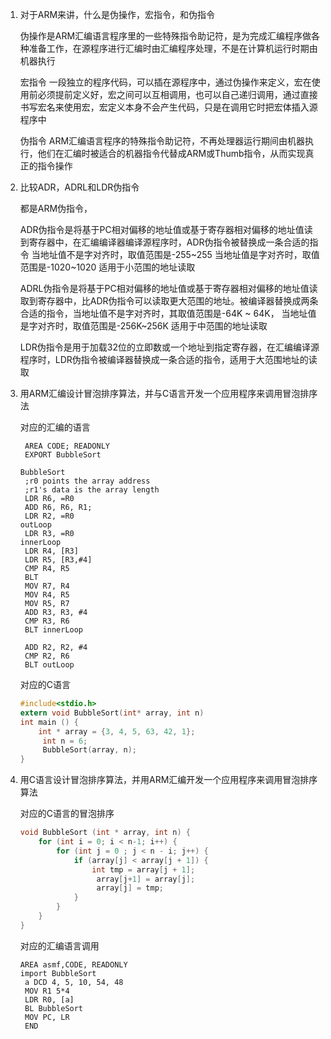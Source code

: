 1. 对于ARM来讲，什么是伪操作，宏指令，和伪指令

   伪操作是ARM汇编语言程序里的一些特殊指令助记符，是为完成汇编程序做各种准备工作，在源程序进行汇编时由汇编程序处理，不是在计算机运行时期由机器执行

   宏指令 一段独立的程序代码，可以插在源程序中，通过伪操作来定义，宏在使用前必须提前定义好，宏之间可以互相调用，也可以自己递归调用，通过直接书写宏名来使用宏，宏定义本身不会产生代码，只是在调用它时把宏体插入源程序中

   伪指令 ARM汇编语言程序的特殊指令助记符，不再处理器运行期间由机器执行，他们在汇编时被适合的机器指令代替成ARM或Thumb指令，从而实现真正的指令操作

2. 比较ADR，ADRL和LDR伪指令

   都是ARM伪指令，

   ADR伪指令是将基于PC相对偏移的地址值或基于寄存器相对偏移的地址值读到寄存器中，在汇编编译器编译源程序时，ADR伪指令被替换成一条合适的指令 当地址值不是字对齐时，取值范围是-255~255 当地址值是字对齐时，取值范围是-1020~1020 适用于小范围的地址读取

   ADRL伪指令是将基于PC相对偏移的地址值或基于寄存器相对偏移的地址值读取到寄存器中，比ADR伪指令可以读取更大范围的地址。被编译器替换成两条合适的指令，当地址值不是字对齐时，其取值范围是-64K ~ 64K， 当地址值是字对齐时，取值范围是-256K~256K 适用于中范围的地址读取

   LDR伪指令是用于加载32位的立即数或一个地址到指定寄存器，在汇编编译源程序时，LDR伪指令被编译器替换成一条合适的指令，适用于大范围地址的读取

3. 用ARM汇编设计冒泡排序算法，并与C语言开发一个应用程序来调用冒泡排序法

   对应的汇编的语言

   ```assembly
   	AREA CODE; READONLY
   	EXPORT BubbleSort
   	
   BubbleSort
   	;r0 points the array address
   	;r1's data is the array length
   	LDR R6, =R0
   	ADD R6, R6, R1;
   	LDR R2, =R0
   outLoop
   	LDR R3, =R0
   innerLoop
   	LDR R4, [R3]
   	LDR R5, [R3,#4]
   	CMP R4, R5
   	BLT
   	MOV R7, R4
   	MOV R4, R5
   	MOV R5, R7
   	ADD R3, R3, #4
   	CMP R3, R6
   	BLT innerLoop
   	
   	ADD R2, R2, #4
   	CMP R2, R6
   	BLT outLoop
   ```

   对应的C语言

   ````C
   #include<stdio.h>
   extern void BubbleSort(int* array, int n)
   int main () {
       int * array = {3, 4, 5, 63, 42, 1};
     	int n = 6;
     	BubbleSort(array, n);
   }
   ````

4. 用C语言设计冒泡排序算法，并用ARM汇编开发一个应用程序来调用冒泡排序算法

   对应的C语言的冒泡排序

   ````C
   void BubbleSort (int * array, int n) {
       for (int i = 0; i < n-1; i++) {
           for (int j = 0 ; j < n - i; j++) {
               if (array[j] < array[j + 1]) {
                   int tmp = array[j + 1];
                 	array[j+1] = array[j];
                 	array[j] = tmp;
               }
           }
       }
   }

   ````

   对应的汇编语言调用

   ````assembly
   AREA asmf,CODE, READONLY
   import BubbleSort
   	a DCD 4, 5, 10, 54, 48
   	MOV R1 5*4
   	LDR R0, [a]
   	BL BubbleSort
   	MOV PC, LR
   	END
   ````